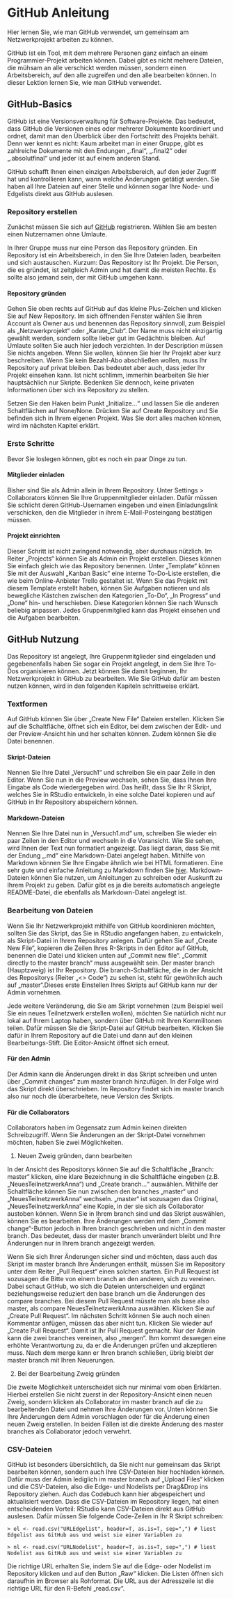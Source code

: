 # GitHub Anleitung
Hier lernen Sie, wie man GitHub verwendet, um gemeinsam am Netzwerkprojekt arbeiten zu können.

GitHub ist ein Tool, mit dem mehrere Personen ganz einfach an einem Programmier-Projekt arbeiten können. Dabei gibt es nicht mehrere Dateien, die mühsam an alle verschickt werden müssen, sondern einen Arbeitsbereich, auf den alle zugreifen und den alle bearbeiten können. In dieser Lektion lernen Sie, wie man GitHub verwendet.

## GitHub-Basics
GitHub ist eine Versionsverwaltung für Software-Projekte. Das bedeutet, dass GitHub die Versionen eines oder mehrerer Dokumente koordiniert und ordnet, damit man den Überblick über den Fortschritt des Projekts behält. Denn wer kennt es nicht: Kaum arbeitet man in einer Gruppe, gibt es zahlreiche Dokumente mit den Endungen „.final“, „.final2“ oder „.absolutfinal“ und jeder ist auf einem anderen Stand.

GitHub schafft Ihnen einen einzigen Arbeitsbereich, auf den jeder Zugriff hat und kontrollieren kann, wann welche Änderungen getätigt werden. Sie haben all Ihre Dateien auf einer Stelle und können sogar Ihre Node- und Edgelists direkt aus GitHub auslesen.

### Repository erstellen
Zunächst müssen Sie sich auf [GitHub](www.github.com) registrieren. Wählen Sie am besten einen Nutzernamen ohne Umlaute.

In Ihrer Gruppe muss nur eine Person das Repository gründen. Ein Repository ist ein Arbeitsbereich, in den Sie Ihre Dateien laden, bearbeiten und sich austauschen. Kurzum: Das Repository ist Ihr Projekt. Die Person, die es gründet, ist zeitgleich Admin und hat damit die meisten Rechte. Es sollte also jemand sein, der mit GitHub umgehen kann.

#### Repository gründen
Gehen Sie oben rechts auf GitHub auf das kleine Plus-Zeichen und klicken Sie auf New Repository. Im sich öffnenden Fenster wählen Sie Ihren Account als Owner aus und benennen das Repository sinnvoll, zum Beispiel als „Netzwerkprojekt“ oder „Karate_Club“. Der Name muss nicht einzigartig gewählt werden, sondern sollte lieber gut im Gedächtnis bleiben. Auf Umlaute sollten Sie auch hier jedoch verzichten. In der Description müssen Sie nichts angeben. Wenn Sie wollen, können Sie hier Ihr Projekt aber kurz beschreiben. Wenn Sie kein Bezahl-Abo abschließen wollen, muss Ihr Repository auf privat bleiben. Das bedeutet aber auch, dass jeder Ihr Projekt einsehen kann. Ist nicht schlimm, immerhin bearbeiten Sie hier hauptsächlich nur Skripte. Bedenken Sie dennoch, keine privaten Informationen über sich ins Repository zu stellen.

Setzen Sie den Haken beim Punkt „Initialize...“ und lassen Sie die anderen Schaltflächen auf None/None. Drücken Sie auf Create Repository und Sie befinden sich in Ihrem eigenen Projekt. Was Sie dort alles machen können, wird im nächsten Kapitel erklärt.

### Erste Schritte
Bevor Sie loslegen können, gibt es noch ein paar Dinge zu tun.

#### Mitglieder einladen
Bisher sind Sie als Admin allein in Ihrem Repository. Unter Settings > Collaborators können Sie Ihre Gruppenmitglieder einladen. Dafür müssen Sie schlicht deren GitHub-Usernamen eingeben und einen Einladungslink verschicken, den die Mitglieder in ihrem E-Mail-Posteingang bestätigen müssen.

#### Projekt einrichten
Dieser Schritt ist nicht zwingend notwendig, aber durchaus nützlich. Im Reiter „Projects“ können Sie als Admin ein Projekt erstellen. Dieses können Sie einfach gleich wie das Repository benennen. Unter „Template“ können Sie mit der Auswahl „Kanban Basic“ eine interne To-Do-Liste erstellen, die wie beim Online-Anbieter Trello gestaltet ist. Wenn Sie das Projekt mit diesem Template erstellt haben, können Sie Aufgaben notieren und als bewegliche Kästchen zwischen den Kategorien „To-Do“, „In Progress“ und „Done“ hin- und herschieben. Diese Kategorien können Sie nach Wunsch beliebig anpassen. Jedes Gruppenmitglied kann das Projekt einsehen und die Aufgaben bearbeiten.

## GitHub Nutzung
Das Repository ist angelegt, Ihre Gruppenmitglieder sind eingeladen und gegebenenfalls haben Sie sogar ein Projekt angelegt, in dem Sie Ihre To-Dos organisieren können. Jetzt können Sie damit beginnen, Ihr Netzwerkprojekt in GitHub zu bearbeiten. Wie Sie GitHub dafür am besten nutzen können, wird in den folgenden Kapiteln schrittweise erklärt.

### Textformen
Auf GitHub können Sie über „Create New File“ Dateien erstellen. Klicken Sie auf die Schaltfläche, öffnet sich ein Editor, bei dem zwischen der Edit- und der Preview-Ansicht hin und her schalten können. Zudem können Sie die Datei benennen.

#### Skript-Dateien
Nennen Sie Ihre Datei „Versuch1“ und schreiben Sie ein paar Zeile in den Editor. Wenn Sie nun in die Preview wechseln, sehen Sie, dass Ihnen Ihre Eingabe als Code wiedergegeben wird. Das heißt, dass Sie Ihr R Skript, welches Sie in RStudio entwickeln, in eine solche Datei kopieren und auf GitHub in Ihr Repository abspeichern können.

#### Markdown-Dateien
Nennen Sie Ihre Datei nun in „Versuch1.md“ um, schreiben Sie wieder ein paar Zeilen in den Editor und wechseln in die Voransicht. Wie Sie sehen, wird Ihnen der Text nun formatiert angezeigt. Das liegt daran, dass Sie mit der Endung „.md“ eine Markdown-Datei angelegt haben. Mithilfe von Markdown können Sie Ihre Eingabe ähnlich wie bei HTML formatieren. Eine sehr gute und einfache Anleitung zu Markdown finden Sie [hier](https://guides.github.com/features/mastering-markdown/). Markdown-Dateien können Sie nutzen, um Anleitungen zu schreiben oder Auskunft zu Ihrem Projekt zu geben. Dafür gibt es ja die bereits automatisch angelegte README-Datei, die ebenfalls als Markdown-Datei angelegt ist.

### Bearbeitung von Dateien
Wenn Sie Ihr Netzwerkprojekt mithilfe von GitHub koordinieren möchten, sollten Sie das Skript, das Sie in RStudio angefangen haben, zu entwickeln, als Skript-Datei in Ihrem Repository anlegen. Dafür gehen Sie auf „Create New File“, kopieren die Zeilen Ihres R-Skripts in den Editor auf GitHub, benennen die Datei und klicken unten auf „Commit new file“. „Commit directly to the master branch“ muss ausgewählt sein. Der master branch (Hauptzweig) ist Ihr Repository. Die branch-Schaltfläche, die in der Ansicht des Repositorys (Reiter „<> Code“) zu sehen ist, steht für gewöhnlich auch auf „master“.Dieses erste Einstellen Ihres Skripts auf GitHub kann nur der Admin vornehmen.

Jede weitere Veränderung, die Sie am Skript vornehmen (zum Beispiel weil Sie ein neues Teilnetzwerk erstellen wollen), möchten Sie natürlich nicht nur lokal auf Ihrem Laptop haben, sondern über GitHub mit Ihren Kommilitonen teilen. Dafür müssen Sie die Skript-Datei auf GitHub bearbeiten. Klicken Sie dafür in Ihrem Repository auf die Datei und dann auf den kleinen Bearbeitungs-Stift. Die Editor-Ansicht öffnet sich erneut.

#### Für den Admin
Der Admin kann die Änderungen direkt in das Skript schreiben und unten über „Commit changes“ zum master branch hinzufügen. In der Folge wird das Skript direkt überschrieben. Im Repository findet sich im master branch also nur noch die überarbeitete, neue Version des Skripts.

#### Für die Collaborators
Collaborators haben im Gegensatz zum Admin keinen direkten Schreibzugriff. Wenn Sie Änderungen an der Skript-Datei vornehmen möchten, haben Sie zwei Möglichkeiten.

1. Neuen Zweig gründen, dann bearbeiten

In der Ansicht des Repositorys können Sie auf die Schaltfläche „Branch: master“ klicken, eine klare Bezeichnung in die Schaltfläche eingeben (z.B. „NeuesTeilnetzwerkAnna“) und „Create branch...“ auswählen. Mithilfe der Schaltfläche können Sie nun zwischen den branches „master“ und „NeuesTeilnetzwerkAnna“ wechseln. „master“ ist sozusagen das Original,  „NeuesTeilnetzwerkAnna“ eine Kopie, in der sie sich als Collaborator austoben können. Wenn Sie in Ihrem branch sind und das Skript auswählen, können Sie es bearbeiten. Ihre Änderungen werden mit dem „Commit change“-Button jedoch in Ihren branch geschrieben und nicht in den master branch. Das bedeutet, dass der master branch unverändert bleibt und Ihre Änderungen nur in Ihrem branch angezeigt werden.

Wenn Sie sich Ihrer Änderungen sicher sind und möchten, dass auch das Skript im master branch Ihre Änderungen enthält, müssen Sie im Repository unter dem Reiter „Pull Request“ einen solchen starten. Ein Pull Request ist sozusagen die Bitte von einem branch an den anderen, sich zu vereinen. Dabei schaut GitHub, wo sich die Dateien unterscheiden und ergänzt beziehungsweise reduziert den base branch um die Änderungen des compare branches. Bei diesem Pull Request müsste man als base also master, als compare NeuesTeilnetzwerkAnna auswählen. Klicken Sie auf „Create Pull Request“. Im nächsten Schritt können Sie auch noch einen Kommentar anfügen, müssen das aber nicht tun. Klicken Sie wieder auf „Create Pull Request“. Damit ist Ihr Pull Request gemacht. Nur der Admin kann die zwei branches vereinen, also „mergen“. Ihm kommt deswegen eine erhöhte Verantwortung zu, da er die Änderungen prüfen und akzeptieren muss. Nach dem merge kann er Ihren branch schließen, übrig bleibt der master branch mit Ihren Neuerungen.

2. Bei der Bearbeitung Zweig gründen

Die zweite Möglichkeit unterscheidet sich nur minimal vom oben Erklärten. Hierbei erstellen Sie nicht zuerst in der Repository-Ansicht einen neuen Zweig, sondern klicken als Collaborator im master branch auf die zu bearbeitenden Datei und nehmen Ihre Änderungen vor. Unten können Sie Ihre Änderungen dem Admin vorschlagen oder für die Änderung einen neuen Zweig erstellen. In beiden Fällen ist die direkte Änderung des master branches als Collaborator jedoch verwehrt.

### CSV-Dateien
GitHub ist besonders übersichtlich, da Sie nicht nur gemeinsam das Skript bearbeiten können, sondern auch Ihre CSV-Dateien hier hochladen können. Dafür muss der Admin lediglich im master branch auf „Upload Files“ klicken und die CSV-Dateien, also die Edge- und Nodelists per Drag&Drop ins Repository ziehen. Auch das Codebuch kann hier abgespeichert und aktualisiert werden. Dass die CSV-Dateien im Repository liegen, hat einen entscheidenden Vorteil: RStudio kann CSV-Dateien direkt aus GitHub auslesen. Dafür müssen Sie folgende Code-Zeilen in Ihr R Skript schreiben:

`> el <- read.csv("URLEdgelist", header=T, as.is=T, sep=",") # liest Edgelist aus GitHub aus und weist sie einer Variablen zu`

`> nl <- read.csv("URLNodelist", header=T, as.is=T, sep=",") # liest Nodelist aus GitHub aus und weist sie einer Variablen zu`

Die richtige URL erhalten Sie, indem Sie auf die Edge- oder Nodelist im Repository klicken und auf den Button „Raw“ klicken. Die Listen öffnen sich daraufhin im Browser als Rohformat. Die URL aus der Adresszeile ist die richtige URL für den R-Befehl „read.csv“.
